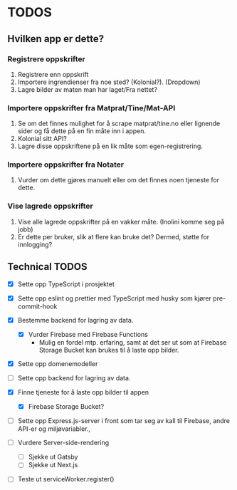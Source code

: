 # TODOS

##  Hvilken app er dette?
### Registrere oppskrifter
1. Registrere enn oppskrift
2. Importere ingrendienser fra noe sted? (Kolonial?). (Dropdown)
3. Lagre bilder av maten man har laget/Fra nettet?
 

### Importere oppskrifter fra Matprat/Tine/Mat-API
1. Se om det finnes mulighet for å scrape matprat/tine.no eller lignende sider og få dette på en fin måte inn i appen.
2. Kolonial sitt API? 
3. Lagre disse oppskriftene på en lik måte som egen-registrering.

### Importere oppskrifter fra Notater
1. Vurder om dette gjøres manuelt eller om det finnes noen tjeneste for dette.

### Vise lagrede oppskrifter
1. Vise alle lagrede oppskrifter på en vakker måte. (Inolini komme seg på jobb) 
2. Er dette per bruker, slik at flere kan bruke det? Dermed, støtte for innlogging?


## Technical TODOS
- [x] Sette opp TypeScript i prosjektet
- [x] Sette opp eslint og prettier med TypeScript med husky som kjører pre-commit-hook
- [x] Bestemme backend for lagring av data. 
  - [x] Vurder Firebase med Firebase Functions
    - Mulig en fordel mtp. erfaring, samt at det ser ut som at Firebase Storage Bucket kan brukes til å laste opp bilder.
- [x] Sette opp domenemodeller
- [ ] Sette opp backend for lagring av data.
- [x] Finne tjeneste for å laste opp bilder til appen
  - [x] Firebase Storage Bucket?
- [ ] Sette opp Express.js-server i front som tar seg av kall til Firebase, andre API-er og miljøvariabler., 
- [ ] Vurdere Server-side-rendering
  - [ ] Sjekke ut Gatsby
  - [ ] Sjekke ut Next.js
- [ ] Teste ut serviceWorker.register()

